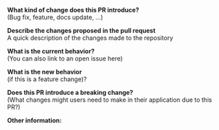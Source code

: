 **What kind of change does this PR introduce?**  
(Bug fix, feature, docs update, ...)

**Describe the changes proposed in the pull request**  
A quick description of the changes made to the repository

**What is the current behavior?**  
(You can also link to an open issue here)

**What is the new behavior**  
(if this is a feature change)?

**Does this PR introduce a breaking change?**  
(What changes might users need to make in their application due to this PR?)

**Other information:**  

